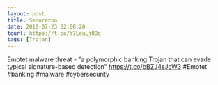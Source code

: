 ```yaml
---
layout: post
title: Securezoo
date: 2018-07-23 02:00:20
tourl: https://t.co/Y7LeuLjODq
tags: [Trojan]
---
```

Emotet malware threat - "a polymorphic banking Trojan that can evade typical signature-based detection"  https://t.co/bBZJ4sJcW3 #Emotet #banking #malware #cybersecurity